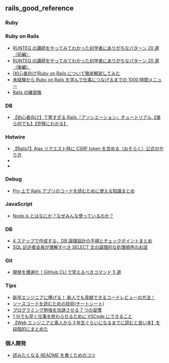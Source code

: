 ## rails_good_reference

### Ruby

### Ruby on Rails

- [RUNTEQ の講師をやってみてわかった初学者にありがちなパターン 20 選（前編）](https://qiita.com/DaichiSaito/items/52448ebfcb0db768dcf3)
- [RUNTEQ の講師をやってみてわかった初学者にありがちなパターン 20 選（後編）](https://qiita.com/DaichiSaito/items/cd66115569b0a75f1bfa)
- [[初心者向け]Ruby on Rails について徹底解説してみた](https://qiita.com/renesisu727/items/a21c7f5d1604700b7111)
- [未経験から Ruby on Rails を学んで仕事につなげるまでの 1000 時間メニュー](https://qiita.com/saboyutaka/items/1a8c40e105e93ac6856a)
- [Rails の練習帳](https://zenn.dev/igaiga/books/rails-practice-note/viewer/preface)

### DB

- [【初心者向け】丁寧すぎる Rails『アソシエーション』チュートリアル【幾ら何でも】【完璧にわかる】](https://qiita.com/kazukimatsumoto/items/14bdff681ec5ddac26d1)

### Hotwire

- [【Rails7】Ajax リクエスト時に CSRF token を含める（おそらく）公式のやり方](https://qiita.com/gnattali/items/c1012d4b8f6ab7f9a2a0)
- []()
- []()

### Debug

- [Pry 上で Rails アプリのコードを読むために使える知識まとめ](https://qiita.com/gaaamii/items/e042f40eff838d1d2473)

### JavaScript

- [Node.js とはなにか？なぜみんな使っているのか？](https://qiita.com/non_cal/items/a8fee0b7ad96e67713eb)

### DB

- [4 ステップで作成する、DB 論理設計の手順とチェックポイントまとめ](https://qiita.com/nishina555/items/a79ece1b54faf7240fac)
- [SQL 記述者全員が理解すべき SELECT 文の論理的な処理順序のお話](https://qiita.com/k_0120/items/a27ea1fc3b9bddc77fa1)

### Git

- [開発を爆速化！GitHub CLI で覚えるべきコマンド 5 選](https://zenn.dev/fusic/articles/336c5192d2f162)

### Tips

- [新卒エンジニアに捧げる！ 新人でも貢献できるコードレビューの方法！](https://qiita.com/miketa_webprgr/items/02cd5bf43d6f611cf9d8)
- [ソースコードを読むための技術(チートシート)](https://qiita.com/zizynonno/items/3a14fe6cbf52451a366c)
- [プログラミング勉強を加速させる 7 つの習慣](https://qiita.com/YudaiTsukamoto/items/42a8df22ca4c6b327dfd)
- [1 分でも早く仕事を終わらせるために VSCode にできること](https://qiita.com/EaE/items/4ca1b35396eba682a86f)
- [【Web エンジニアど素人から３年生ぐらいになるまでに読むと良い本】を段階的にまとめた](https://qiita.com/JunyaShibato/items/3aa5f7f3fc991de17f3f)

### 個人開発

- [読みたくなる README を書くためのコツ](https://zenn.dev/bloomer/articles/3f73f7d02e5a63)

